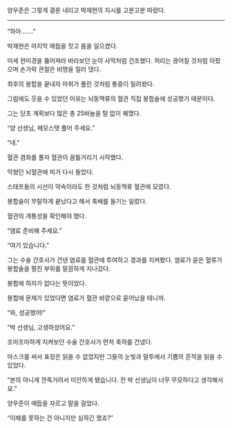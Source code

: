 양우준은 그렇게 결론 내리고 박재현의 지시를 고분고분 따랐다.

* * *

“하아…….”

박재현은 마지막 매듭을 짓고 몸을 일으켰다.

미세 현미경을 뚫어져라 바라보던 눈이 사막처럼 건조했다. 허리는 끊어질 것처럼 아팠으며 손가락 관절은 비명을 질러 댔다.

최후의 봉합을 끝내자 마취가 풀린 것처럼 통증이 밀려왔다.

그럼에도 웃을 수 있었던 이유는 뇌동맥류의 혈관 직접 봉합술에 성공했기 때문이다.

그는 당초 계획보다 많은 총 25바늘을 탈 없이 꿰맸다.

“양 선생님, 헤모스탯 풀어 주세요.”

“네.”

혈관 겸좌를 풀자 혈관이 꿈틀거리기 시작했다.

막혔던 뇌혈관에 피가 다시 돌았다.

스태프들의 시선이 약속이라도 한 것처럼 뇌동맥류 혈관에 모였다.

봉합술이 무탈하게 끝났다고 해서 축배를 들기는 일렀다.

혈관의 개통성을 확인해야 했다.

“염료 준비해 주세요.”

“여기 있습니다.”

그는 수술 간호사가 건넨 염료를 혈관에 투여하고 경과를 지켜봤다. 염료가 묻은 혈류가 봉합술을 펼친 부위를 말끔하게 지나갔다.

봉합에 하자가 없다는 뜻이었다.

봉합에 문제가 있었다면 염료가 혈관 바깥으로 묻어났을 테니까.

“와, 성공했어!”

“박 선생님, 고생하셨어요.”

조마조마하게 지켜보던 수술 간호사가 먼저 축하를 건넸다.

마스크를 써서 표정은 읽을 수 없었지만 그들의 눈빛과 말투에서 기쁨의 흔적을 읽을 수 있었다.

“본의 아니게 깐족거려서 미안하게 됐습니다. 전 박 선생님이 너무 무모하다고 생각해서요.”

양우준이 매듭을 자르고 말을 걸었다.

“이해를 못하는 건 아니지만 심하긴 했죠?”